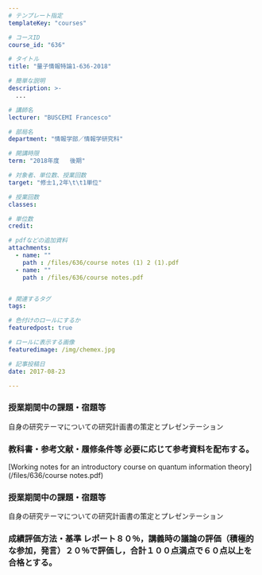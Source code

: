 ```yaml
---
# テンプレート指定
templateKey: "courses"

# コースID
course_id: "636"

# タイトル
title: "量子情報特論1-636-2018"

# 簡単な説明
description: >-
  ...

# 講師名
lecturer: "BUSCEMI Francesco"

# 部局名
department: "情報学部／情報学研究科"

# 開講時限
term: "2018年度	後期"

# 対象者、単位数、授業回数
target: "修士1,2年\t\t1単位"

# 授業回数
classes: 

# 単位数
credit: 

# pdfなどの追加資料
attachments: 
  - name: "" 
    path : /files/636/course notes (1) 2 (1).pdf
  - name: "" 
    path : /files/636/course notes.pdf


# 関連するタグ
tags:

# 色付けのロールにするか
featuredpost: true

# ロールに表示する画像
featuredimage: /img/chemex.jpg

# 記事投稿日
date: 2017-08-23

---
```




### 授業期間中の課題・宿題等

自身の研究テーマについての研究計画書の策定とプレゼンテーション

### 教科書・参考文献・履修条件等 必要に応じて参考資料を配布する。


[Working notes for an introductory course on quantum information theory](/files/636/course notes.pdf) 
### 授業期間中の課題・宿題等

自身の研究テーマについての研究計画書の策定とプレゼンテーション
### 成績評価方法・基準 レポート８０％，講義時の議論の評価（積極的な参加，発言）２０％で評価し，合計１００点満点で６０点以上を合格とする。
